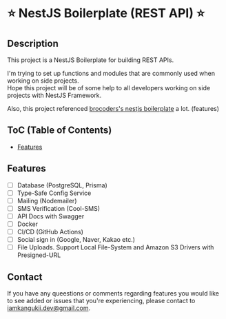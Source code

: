 # ⭐️ NestJS Boilerplate (REST API) ⭐️

## Description

This project is a NestJS Boilerplate for building REST APIs.

I'm trying to set up functions and modules that are commonly used when working on side projects.<br/>
Hope this project will be of some help to all developers working on side projects with NestJS Framework.

Also, this project referenced [brocoders's nestjs boilerplate](https://github.com/brocoders/nestjs-boilerplate?tab=readme-ov-file) a lot. (features)

## ToC (Table of Contents)

- [Features](#features)

## Features

- [ ] Database (PostgreSQL, Prisma)
- [ ] Type-Safe Config Service
- [ ] Mailing (Nodemailer)
- [ ] SMS Verification (Cool-SMS)
- [ ] API Docs with Swagger
- [ ] Docker
- [ ] CI/CD (GitHub Actions)
- [ ] Social sign in (Google, Naver, Kakao etc.)
- [ ] File Uploads. Support Local File-System and Amazon S3 Drivers with Presigned-URL

## Contact

If you have any queestions or comments regarding features you would like to see added or issues that you're experiencing, please contact to [iamkangukii.dev@gmail.com](mailto:iamkangukii.dev@gmail.com).
